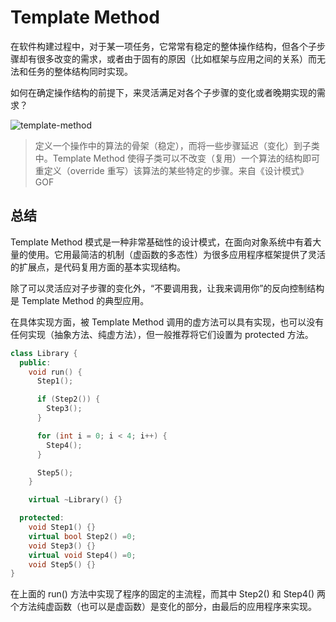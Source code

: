 # Template Method

在软件构建过程中，对于某一项任务，它常常有稳定的整体操作结构，但各个子步骤却有很多改变的需求，或者由于固有的原因（比如框架与应用之间的关系）而无法和任务的整体结构同时实现。

如何在确定操作结构的前提下，来灵活满足对各个子步骤的变化或者晚期实现的需求？

<img :src="$withBase('/images/c/design-pattern/template-method.png')" alt="template-method">

> 定义一个操作中的算法的骨架（稳定），而将一些步骤延迟（变化）到子类中。Template Method 使得子类可以不改变（复用）一个算法的结构即可重定义（override 重写）该算法的某些特定的步骤。来自《设计模式》GOF

## 总结

Template Method 模式是一种非常基础性的设计模式，在面向对象系统中有着大量的使用。它用最简洁的机制（虚函数的多态性）为很多应用程序框架提供了灵活的扩展点，是代码复用方面的基本实现结构。

除了可以灵活应对子步骤的变化外，“不要调用我，让我来调用你”的反向控制结构是 Template Method 的典型应用。

在具体实现方面，被 Template Method 调用的虚方法可以具有实现，也可以没有任何实现（抽象方法、纯虚方法），但一般推荐将它们设置为 protected 方法。

```cpp
class Library {
  public:
    void run() {
      Step1();

      if (Step2()) {
        Step3();
      }

      for (int i = 0; i < 4; i++) {
        Step4();
      }

      Step5();
    }

    virtual ~Library() {}

  protected:
    void Step1() {}
    virtual bool Step2() =0;
    void Step3() {}
    virtual void Step4() =0;
    void Step5() {}
}
```

在上面的 run() 方法中实现了程序的固定的主流程，而其中 Step2() 和 Step4() 两个方法纯虚函数（也可以是虚函数）是变化的部分，由最后的应用程序来实现。
